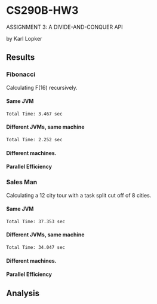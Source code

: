 CS290B-HW3
==========

ASSIGNMENT 3: A DIVIDE-AND-CONQUER API

by Karl Lopker

Results
-------

### Fibonacci
Calculating F(16) recursively.

#### Same JVM
	Total Time: 3.467 sec

#### Different JVMs, same machine
	Total Time: 2.252 sec

#### Different machines.

#### Parallel Efficiency


### Sales Man
Calculating a 12 city tour with a task split cut off of 8 cities.

#### Same JVM
	Total Time: 37.353 sec

#### Different JVMs, same machine
	Total Time: 34.047 sec

#### Different machines.

#### Parallel Efficiency


Analysis
--------



